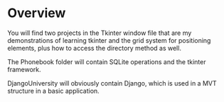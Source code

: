 # Overview

You will find two projects in the Tkinter window file that are my demonstrations of learning tkinter and the grid system for positioning elements, plus how to access the directory method as well.

The Phonebook folder will contain SQLite operations and the tkinter framework.

DjangoUniversity will obviously contain Django, which is used in a MVT structure in a basic application.
 
